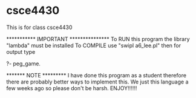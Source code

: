 # csce4430
This is for class csce4430

*********** IMPORTANT ***************
To RUN this program the library "lambda" must be installed
To COMPILE use "swipl a6_lee.pl" then for output type

?- peg_game.


******* NOTE *********
I have done this program as a student therefore there are probably better ways to implement this. We just this language a few weeks ago
so please don't be harsh. ENJOY!!!!!!
